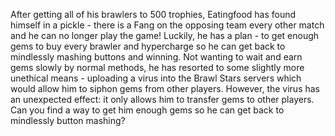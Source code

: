 After getting all of his brawlers to 500 trophies, Eatingfood has found himself in a pickle - there is a Fang on the opposing team every other match and he can no longer play the game! Luckily, he has a plan - to get enough gems to buy every brawler and hypercharge so he can get back to mindlessly mashing buttons and winning. Not wanting to wait and earn gems slowly by normal methods, he has resorted to some slightly more unethical means - uploading a virus into the Brawl Stars servers which would allow him to siphon gems from other players. However, the virus has an unexpected effect: it only allows him to transfer gems to other players. Can you find a way to get him enough gems so he can get back to mindlessly button mashing?

